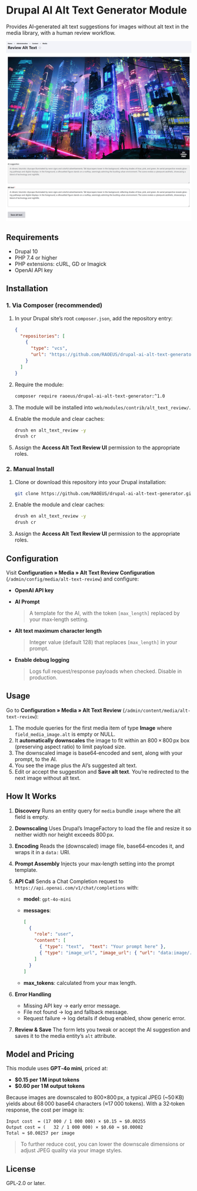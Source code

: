 # Drupal AI Alt Text Generator Module

Provides AI‑generated alt text suggestions for images without alt text in the media library, with a human review workflow.

![Example of alt text review page](inc/img/example.jpg)

## Requirements

- Drupal 10  
- PHP 7.4 or higher  
- PHP extensions: cURL, GD or Imagick  
- OpenAI API key  

## Installation

### 1. Via Composer (recommended)

1. In your Drupal site’s root `composer.json`, add the repository entry:
   ```json
   {
     "repositories": [
       {
         "type": "vcs",
         "url": "https://github.com/RAOEUS/drupal-ai-alt-text-generator"
       }
     ]
   }

2. Require the module:

   ```bash
   composer require raoeus/drupal-ai-alt-text-generator:^1.0
   ```
3. The module will be installed into `web/modules/contrib/alt_text_review/`.
4. Enable the module and clear caches:

   ```bash
   drush en alt_text_review -y
   drush cr
   ```
5. Assign the **Access Alt Text Review UI** permission to the appropriate roles.

### 2. Manual Install

1. Clone or download this repository into your Drupal installation:

   ```bash
   git clone https://github.com/RAOEUS/drupal-ai-alt-text-generator.git web/modules/contrib/alt_text_review
   ```
2. Enable the module and clear caches:

   ```bash
   drush en alt_text_review -y
   drush cr
   ```
3. Assign the **Access Alt Text Review UI** permission to the appropriate roles.

## Configuration

Visit **Configuration » Media » Alt Text Review Configuration** (`/admin/config/media/alt-text-review`) and configure:

* **OpenAI API key**
* **AI Prompt**

  > A template for the AI, with the token `[max_length]` replaced by your max‑length setting.
* **Alt text maximum character length**

  > Integer value (default 128) that replaces `[max_length]` in your prompt.
* **Enable debug logging**

  > Logs full request/response payloads when checked. Disable in production.

## Usage

Go to **Configuration » Media » Alt Text Review** (`/admin/content/media/alt-text-review`):

1. The module queries for the first media item of type **Image** where `field_media_image.alt` is empty or NULL.
2. It **automatically downscales** the image to fit within an 800 × 800 px box (preserving aspect ratio) to limit payload size.
3. The downscaled image is base64‑encoded and sent, along with your prompt, to the AI.
4. You see the image plus the AI’s suggested alt text.
5. Edit or accept the suggestion and **Save alt text**. You’re redirected to the next image without alt text.

## How It Works

1. **Discovery**
   Runs an entity query for `media` bundle `image` where the alt field is empty.
2. **Downscaling**
   Uses Drupal’s ImageFactory to load the file and resize it so neither width nor height exceeds 800 px.
3. **Encoding**
   Reads the (downscaled) image file, base64‑encodes it, and wraps it in a `data:` URI.
4. **Prompt Assembly**
   Injects your max‑length setting into the prompt template.
5. **API Call**
   Sends a Chat Completion request to `https://api.openai.com/v1/chat/completions` with:

   * **model**: `gpt-4o-mini`
   * **messages**:

     ```json
     [
       {
         "role": "user",
         "content": [
           { "type": "text",  "text": "Your prompt here" },
           { "type": "image_url", "image_url": { "url": "data:image/..." } }
         ]
       }
     ]
     ```
   * **max\_tokens**: calculated from your max length.
6. **Error Handling**

   * Missing API key → early error message.
   * File not found → log and fallback message.
   * Request failure → log details if debug enabled, show generic error.
7. **Review & Save**
   The form lets you tweak or accept the AI suggestion and saves it to the media entity’s `alt` attribute.

## Model and Pricing

This module uses **GPT‑4o mini**, priced at:

* **\$0.15 per 1 M input tokens**
* **\$0.60 per 1 M output tokens**

Because images are downscaled to 800×800 px, a typical JPEG (\~50 KB) yields about 68 000 base64 characters (≈17 000 tokens). With a 32‑token response, the cost per image is:

```text
Input cost  = (17 000 / 1 000 000) × $0.15 ≈ $0.00255  
Output cost = (   32 / 1 000 000) × $0.60 ≈ $0.00002  
Total ≈ $0.00257 per image
```

> To further reduce cost, you can lower the downscale dimensions or adjust JPEG quality via your image styles.

## License

GPL‑2.0 or later.
